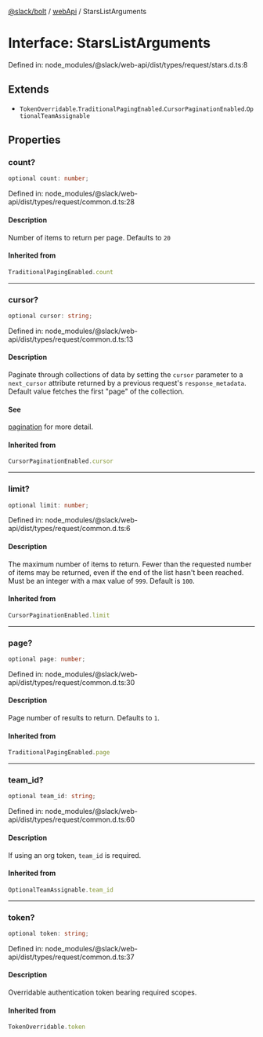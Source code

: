 [@slack/bolt](../../../../index.md) / [webApi](../index.md) / StarsListArguments

# Interface: StarsListArguments

Defined in: node\_modules/@slack/web-api/dist/types/request/stars.d.ts:8

## Extends

- `TokenOverridable`.`TraditionalPagingEnabled`.`CursorPaginationEnabled`.`OptionalTeamAssignable`

## Properties

### count?

```ts
optional count: number;
```

Defined in: node\_modules/@slack/web-api/dist/types/request/common.d.ts:28

#### Description

Number of items to return per page. Defaults to `20`

#### Inherited from

```ts
TraditionalPagingEnabled.count
```

***

### cursor?

```ts
optional cursor: string;
```

Defined in: node\_modules/@slack/web-api/dist/types/request/common.d.ts:13

#### Description

Paginate through collections of data by setting the `cursor` parameter to a `next_cursor` attribute
returned by a previous request's `response_metadata`.
Default value fetches the first "page" of the collection.

#### See

[pagination](https://api.slack.com/docs/pagination) for more detail.

#### Inherited from

```ts
CursorPaginationEnabled.cursor
```

***

### limit?

```ts
optional limit: number;
```

Defined in: node\_modules/@slack/web-api/dist/types/request/common.d.ts:6

#### Description

The maximum number of items to return. Fewer than the requested number of items may be returned,
even if the end of the list hasn't been reached. Must be an integer with a max value of `999`. Default is `100`.

#### Inherited from

```ts
CursorPaginationEnabled.limit
```

***

### page?

```ts
optional page: number;
```

Defined in: node\_modules/@slack/web-api/dist/types/request/common.d.ts:30

#### Description

Page number of results to return. Defaults to `1`.

#### Inherited from

```ts
TraditionalPagingEnabled.page
```

***

### team\_id?

```ts
optional team_id: string;
```

Defined in: node\_modules/@slack/web-api/dist/types/request/common.d.ts:60

#### Description

If using an org token, `team_id` is required.

#### Inherited from

```ts
OptionalTeamAssignable.team_id
```

***

### token?

```ts
optional token: string;
```

Defined in: node\_modules/@slack/web-api/dist/types/request/common.d.ts:37

#### Description

Overridable authentication token bearing required scopes.

#### Inherited from

```ts
TokenOverridable.token
```
